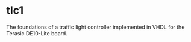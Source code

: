 # tlc1
The foundations of a traffic light controller implemented in VHDL for the Terasic DE10-Lite board.
